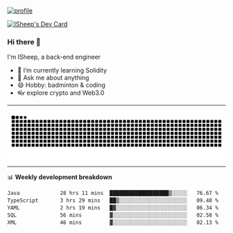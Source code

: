 [![profile](https://user-images.githubusercontent.com/54968314/208005045-e4b42f3b-833d-4242-bfcc-e764865553a2.svg)](https://www.calligrapher.ai/)

<a href="https://app.daily.dev/linziyang1106"><img src="https://api.daily.dev/devcards/v2/i4Spwx5Skx5FpTqWcwoit.png?r=kgx&type=wide" width="652" alt="ISheep's Dev Card"/></a>

### Hi there 🐏

I'm ISheep, a back-end engineer

- 🔭 I’m currently learning Solidity
- 💬 Ask me about anything
- 😄 Hobby: badminton & coding
- 👓 explore crypto and Web3.0

-------

![](https://raw.githubusercontent.com/ISheepp/ISheepp/output/github-contribution-grid-snake.svg)

-------

📊 **Weekly development breakdown**
<!--START_SECTION:waka-->

```txt
Java             28 hrs 11 mins  ███████████████████▒░░░░░   76.67 %
TypeScript       3 hrs 29 mins   ██▒░░░░░░░░░░░░░░░░░░░░░░   09.48 %
YAML             2 hrs 19 mins   █▓░░░░░░░░░░░░░░░░░░░░░░░   06.34 %
SQL              56 mins         ▓░░░░░░░░░░░░░░░░░░░░░░░░   02.58 %
XML              46 mins         ▓░░░░░░░░░░░░░░░░░░░░░░░░   02.13 %
```

<!--END_SECTION:waka-->
